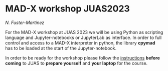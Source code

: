 # MAD-X workshop JUAS2023
*N. Fuster-Martínez*

For the MAD-X workshop at JUAS 2023 we will be using Python as scripting language and Jupyter-notebooks or JupyterLab as interface. In order to full control and access to a MAD-X interpreter in python, the library **cpymad** has to be loaded at the start of the Jupyter-notebook.

In order to be ready for the workshop please follow the [instructions](./installation_guide) **before coming** to JUAS to **prepare yourself** and **your laptop** for the course.

